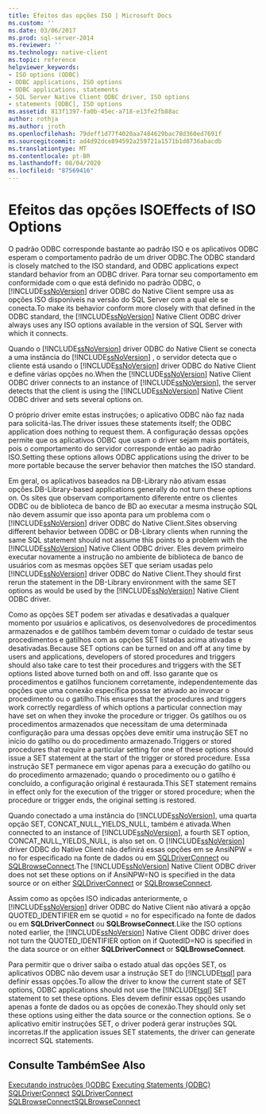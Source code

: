 ```yaml
---
title: Efeitos das opções ISO | Microsoft Docs
ms.custom: ''
ms.date: 03/06/2017
ms.prod: sql-server-2014
ms.reviewer: ''
ms.technology: native-client
ms.topic: reference
helpviewer_keywords:
- ISO options (ODBC)
- ODBC applications, ISO options
- ODBC applications, statements
- SQL Server Native Client ODBC driver, ISO options
- statements [ODBC], ISO options
ms.assetid: 813f1397-fa0b-45ec-a718-e13fe2fb88ac
author: rothja
ms.author: jroth
ms.openlocfilehash: 79deff1d77f4020aa7484629bac78d360ed7691f
ms.sourcegitcommit: ad4d92dce894592a259721a1571b1d8736abacdb
ms.translationtype: MT
ms.contentlocale: pt-BR
ms.lasthandoff: 08/04/2020
ms.locfileid: "87569416"
---
```

# <a name="effects-of-iso-options"></a><span data-ttu-id="505c8-102">Efeitos das opções ISO</span><span class="sxs-lookup"><span data-stu-id="505c8-102">Effects of ISO Options</span></span>
  <span data-ttu-id="505c8-103">O padrão ODBC corresponde bastante ao padrão ISO e os aplicativos ODBC esperam o comportamento padrão de um driver ODBC.</span><span class="sxs-lookup"><span data-stu-id="505c8-103">The ODBC standard is closely matched to the ISO standard, and ODBC applications expect standard behavior from an ODBC driver.</span></span> <span data-ttu-id="505c8-104">Para tornar seu comportamento em conformidade com o que está definido no padrão ODBC, o [!INCLUDE[ssNoVersion](../../../includes/ssnoversion-md.md)] driver ODBC do Native Client sempre usa as opções ISO disponíveis na versão do SQL Server com a qual ele se conecta.</span><span class="sxs-lookup"><span data-stu-id="505c8-104">To make its behavior conform more closely with that defined in the ODBC standard, the [!INCLUDE[ssNoVersion](../../../includes/ssnoversion-md.md)] Native Client ODBC driver always uses any ISO options available in the version of SQL Server with which it connects.</span></span>  
  
 <span data-ttu-id="505c8-105">Quando o [!INCLUDE[ssNoVersion](../../../includes/ssnoversion-md.md)] driver ODBC do Native Client se conecta a uma instância do [!INCLUDE[ssNoVersion](../../../includes/ssnoversion-md.md)] , o servidor detecta que o cliente está usando o [!INCLUDE[ssNoVersion](../../../includes/ssnoversion-md.md)] driver ODBC do Native Client e define várias opções no.</span><span class="sxs-lookup"><span data-stu-id="505c8-105">When the [!INCLUDE[ssNoVersion](../../../includes/ssnoversion-md.md)] Native Client ODBC driver connects to an instance of [!INCLUDE[ssNoVersion](../../../includes/ssnoversion-md.md)], the server detects that the client is using the [!INCLUDE[ssNoVersion](../../../includes/ssnoversion-md.md)] Native Client ODBC driver and sets several options on.</span></span>  
  
 <span data-ttu-id="505c8-106">O próprio driver emite estas instruções; o aplicativo ODBC não faz nada para solicitá-las.</span><span class="sxs-lookup"><span data-stu-id="505c8-106">The driver issues these statements itself; the ODBC application does nothing to request them.</span></span> <span data-ttu-id="505c8-107">A configuração dessas opções permite que os aplicativos ODBC que usam o driver sejam mais portáteis, pois o comportamento do servidor corresponde então ao padrão ISO.</span><span class="sxs-lookup"><span data-stu-id="505c8-107">Setting these options allows ODBC applications using the driver to be more portable because the server behavior then matches the ISO standard.</span></span>  
  
 <span data-ttu-id="505c8-108">Em geral, os aplicativos baseados na DB-Library não ativam essas opções.</span><span class="sxs-lookup"><span data-stu-id="505c8-108">DB-Library-based applications generally do not turn these options on.</span></span> <span data-ttu-id="505c8-109">Os sites que observam comportamento diferente entre os clientes ODBC ou de biblioteca de banco de BD ao executar a mesma instrução SQL não devem assumir que isso aponta para um problema com o [!INCLUDE[ssNoVersion](../../../includes/ssnoversion-md.md)] driver ODBC do Native Client.</span><span class="sxs-lookup"><span data-stu-id="505c8-109">Sites observing different behavior between ODBC or DB-Library clients when running the same SQL statement should not assume this points to a problem with the [!INCLUDE[ssNoVersion](../../../includes/ssnoversion-md.md)] Native Client ODBC driver.</span></span> <span data-ttu-id="505c8-110">Eles devem primeiro executar novamente a instrução no ambiente de biblioteca de banco de usuários com as mesmas opções SET que seriam usadas pelo [!INCLUDE[ssNoVersion](../../../includes/ssnoversion-md.md)] driver ODBC do Native Client.</span><span class="sxs-lookup"><span data-stu-id="505c8-110">They should first rerun the statement in the DB-Library environment with the same SET options as would be used by the [!INCLUDE[ssNoVersion](../../../includes/ssnoversion-md.md)] Native Client ODBC driver.</span></span>  
  
 <span data-ttu-id="505c8-111">Como as opções SET podem ser ativadas e desativadas a qualquer momento por usuários e aplicativos, os desenvolvedores de procedimentos armazenados e de gatilhos também devem tomar o cuidado de testar seus procedimentos e gatilhos com as opções SET listadas acima ativadas e desativadas.</span><span class="sxs-lookup"><span data-stu-id="505c8-111">Because SET options can be turned on and off at any time by users and applications, developers of stored procedures and triggers should also take care to test their procedures and triggers with the SET options listed above turned both on and off.</span></span> <span data-ttu-id="505c8-112">Isso garante que os procedimentos e gatilhos funcionem corretamente, independentemente das opções que uma conexão específica possa ter ativado ao invocar o procedimento ou o gatilho.</span><span class="sxs-lookup"><span data-stu-id="505c8-112">This ensures that the procedures and triggers work correctly regardless of which options a particular connection may have set on when they invoke the procedure or trigger.</span></span> <span data-ttu-id="505c8-113">Os gatilhos ou os procedimentos armazenados que necessitam de uma determinada configuração para uma dessas opções deve emitir uma instrução SET no início do gatilho ou do procedimento armazenado.</span><span class="sxs-lookup"><span data-stu-id="505c8-113">Triggers or stored procedures that require a particular setting for one of these options should issue a SET statement at the start of the trigger or stored procedure.</span></span> <span data-ttu-id="505c8-114">Essa instrução SET permanece em vigor apenas para a execução do gatilho ou do procedimento armazenado; quando o procedimento ou o gatilho é concluído, a configuração original é restaurada.</span><span class="sxs-lookup"><span data-stu-id="505c8-114">This SET statement remains in effect only for the execution of the trigger or stored procedure; when the procedure or trigger ends, the original setting is restored.</span></span>  
  
 <span data-ttu-id="505c8-115">Quando conectado a uma instância do [!INCLUDE[ssNoVersion](../../../includes/ssnoversion-md.md)], uma quarta opção SET, CONCAT_NULL_YIELDS_NULL, também é ativada.</span><span class="sxs-lookup"><span data-stu-id="505c8-115">When connected to an instance of [!INCLUDE[ssNoVersion](../../../includes/ssnoversion-md.md)], a fourth SET option, CONCAT_NULL_YIELDS_NULL, is also set on.</span></span> <span data-ttu-id="505c8-116">O [!INCLUDE[ssNoVersion](../../../includes/ssnoversion-md.md)] driver ODBC do Native Client não definirá essas opções em se AnsiNPW = no for especificado na fonte de dados ou em [SQLDriverConnect](../../native-client-odbc-api/sqldriverconnect.md) ou [SQLBrowseConnect](../../native-client-odbc-api/sqlbrowseconnect.md).</span><span class="sxs-lookup"><span data-stu-id="505c8-116">The [!INCLUDE[ssNoVersion](../../../includes/ssnoversion-md.md)] Native Client ODBC driver does not set these options on if AnsiNPW=NO is specified in the data source or on either [SQLDriverConnect](../../native-client-odbc-api/sqldriverconnect.md) or [SQLBrowseConnect](../../native-client-odbc-api/sqlbrowseconnect.md).</span></span>  
  
 <span data-ttu-id="505c8-117">Assim como as opções ISO indicadas anteriormente, o [!INCLUDE[ssNoVersion](../../../includes/ssnoversion-md.md)] driver ODBC do Native Client não ativará a opção QUOTED_IDENTIFIER em se quotid = no for especificado na fonte de dados ou em **SQLDriverConnect** ou **SQLBrowseConnect**.</span><span class="sxs-lookup"><span data-stu-id="505c8-117">Like the ISO options noted earlier, the [!INCLUDE[ssNoVersion](../../../includes/ssnoversion-md.md)] Native Client ODBC driver does not turn the QUOTED_IDENTIFIER option on if QuotedID=NO is specified in the data source or on either **SQLDriverConnect** or **SQLBrowseConnect**.</span></span>  
  
 <span data-ttu-id="505c8-118">Para permitir que o driver saiba o estado atual das opções SET, os aplicativos ODBC não devem usar a instrução SET do [!INCLUDE[tsql](../../../includes/tsql-md.md)] para definir essas opções.</span><span class="sxs-lookup"><span data-stu-id="505c8-118">To allow the driver to know the current state of SET options, ODBC applications should not use the [!INCLUDE[tsql](../../../includes/tsql-md.md)] SET statement to set these options.</span></span> <span data-ttu-id="505c8-119">Eles devem definir essas opções usando apenas a fonte de dados ou as opções de conexão.</span><span class="sxs-lookup"><span data-stu-id="505c8-119">They should only set these options using either the data source or the connection options.</span></span> <span data-ttu-id="505c8-120">Se o aplicativo emitir instruções SET, o driver poderá gerar instruções SQL incorretas.</span><span class="sxs-lookup"><span data-stu-id="505c8-120">If the application issues SET statements, the driver can generate incorrect SQL statements.</span></span>  
  
## <a name="see-also"></a><span data-ttu-id="505c8-121">Consulte Também</span><span class="sxs-lookup"><span data-stu-id="505c8-121">See Also</span></span>  
 <span data-ttu-id="505c8-122">[Executando instruções &#40;&#41;ODBC](executing-statements-odbc.md) </span><span class="sxs-lookup"><span data-stu-id="505c8-122">[Executing Statements &#40;ODBC&#41;](executing-statements-odbc.md) </span></span>  
 <span data-ttu-id="505c8-123">[SQLDriverConnect](../../native-client-odbc-api/sqldriverconnect.md) </span><span class="sxs-lookup"><span data-stu-id="505c8-123">[SQLDriverConnect](../../native-client-odbc-api/sqldriverconnect.md) </span></span>  
 [<span data-ttu-id="505c8-124">SQLBrowseConnect</span><span class="sxs-lookup"><span data-stu-id="505c8-124">SQLBrowseConnect</span></span>](../../native-client-odbc-api/sqlbrowseconnect.md)  
  
  
